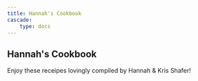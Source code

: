 ```yaml
---
title: Hannah's Cookbook
cascade:
    type: docs
---
```


## Hannah's Cookbook

Enjoy these receipes lovingly compiled by Hannah & Kris Shafer! 